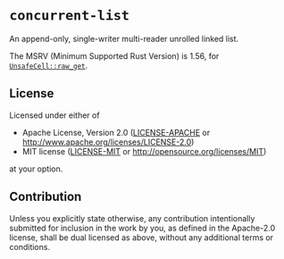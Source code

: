 # `concurrent-list`

An append-only, single-writer multi-reader unrolled linked list.

The MSRV (Minimum Supported Rust Version) is 1.56, for [`UnsafeCell::raw_get`](https://doc.rust-lang.org/std/cell/struct.UnsafeCell.html#method.raw_get).

## License

Licensed under either of

 * Apache License, Version 2.0
   ([LICENSE-APACHE](LICENSE-APACHE) or http://www.apache.org/licenses/LICENSE-2.0)
 * MIT license
   ([LICENSE-MIT](LICENSE-MIT) or http://opensource.org/licenses/MIT)

at your option.

## Contribution

Unless you explicitly state otherwise, any contribution intentionally submitted
for inclusion in the work by you, as defined in the Apache-2.0 license, shall be
dual licensed as above, without any additional terms or conditions.
